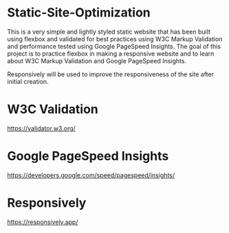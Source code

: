 # Static-Site-Optimization
This is a very simple and lightly styled static website that has been built using flexbox and validated for best practices using W3C Markup Validation and performance tested using Google PageSpeed Insights.  The goal of this project is to practice flexbox in making a responsive website and to learn about W3C Markup Validation and Google PageSpeed Insights.

Responsively will be used to improve the responsiveness of the site after initial creation.

# W3C Validation
https://validator.w3.org/

# Google PageSpeed Insights
https://developers.google.com/speed/pagespeed/insights/

# Responsively
https://responsively.app/
